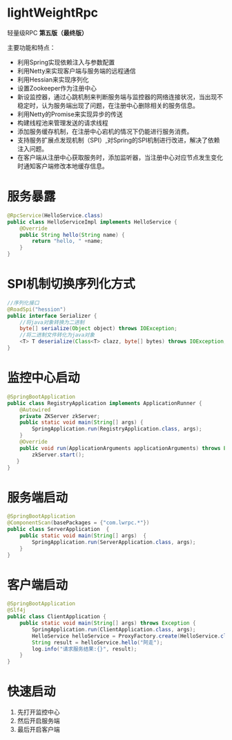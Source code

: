 # lightWeightRpc
轻量级RPC
**第五版（最终版）**

主要功能和特点：
- 利用Spring实现依赖注入与参数配置
- 利用Netty来实现客户端与服务端的远程通信
- 利用Hessian来实现序列化
- 设置Zookeeper作为注册中心
- 新设监控器，通过心跳机制来判断服务端与监控器的网络连接状况，当出现不稳定时，认为服务端出现了问题，在注册中心删除相关的服务信息。
- 利用Netty的Promise来实现异步的传送
- 构建线程池来管理发送的请求线程
- 添加服务缓存机制，在注册中心宕机的情况下仍能进行服务消费。
- 支持服务扩展点发现机制（SPI）,对Spring的SPI机制进行改进，解决了依赖注入问题。
- 在客户端从注册中心获取服务时，添加监听器，当注册中心对应节点发生变化时通知客户端修改本地缓存信息。
# 服务暴露
```java
@RpcService(HelloService.class)
public class HelloServiceImpl implements HelloService {
    @Override
    public String hello(String name) {
        return "hello, " +name;
    }
}
```
# SPI机制切换序列化方式
```java
//序列化接口
@RoadSpi("hession")
public interface Serializer {
    //将java对象转换为二进制
    byte[] serialize(Object object) throws IOException;
    //将二进制文件转化为java对象
    <T> T deserialize(Class<T> clazz, byte[] bytes) throws IOException;
}
```
# 监控中心启动
```java
@SpringBootApplication
public class RegistryApplication implements ApplicationRunner {
    @Autowired
    private ZKServer zkServer;
    public static void main(String[] args) {
        SpringApplication.run(RegistryApplication.class, args);
    }
    @Override
    public void run(ApplicationArguments applicationArguments) throws Exception {
        zkServer.start();
   }
}
```
# 服务端启动
```java
@SpringBootApplication
@ComponentScan(basePackages = {"com.lwrpc.*"})
public class ServerApplication  {
    public static void main(String[] args)  {
        SpringApplication.run(ServerApplication.class, args);
    }
}
```
# 客户端启动
```java
@SpringBootApplication
@Slf4j
public class ClientApplication {
    public static void main(String[] args) throws Exception {
        SpringApplication.run(ClientApplication.class, args);
        HelloService helloService = ProxyFactory.create(HelloService.class);
        String result = helloService.hello("阿走");
        log.info("请求服务结果:{}", result);
    }
}
```
# 快速启动
1. 先打开监控中心
2. 然后开启服务端
3. 最后开启客户端
